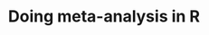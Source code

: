 --- 
abstract: '' 
authors: 
 - harrer
 -  P Cuijpers
 -  TA Furukawa
 -  admin
doi: '' 
featured: false 
publication: '*Zenodo. Epub Jan*, 28' 
publication_short: '' 
publishDate: '2019-01-01' 
title: 'Doing meta-analysis in R' 
url_code: '' 
url_dataset: '' 
url_pdf: '' 
url_poster: '' 
url_project: '' 
url_slides: '' 
url_source: '' 
url_video: '' 
---